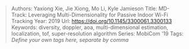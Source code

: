 > Authors: Yaxiong Xie, Jie Xiong, Mo Li, Kyle Jamieson
> Title: MD-Track: Leveraging Multi-Dimensionality for Passive Indoor Wi-Fi Tracking
> Year: 2019
> Url: https://doi.org/10.1145/3300061.3300133
> Keywords: diversity, doppler, aoa, multi-dimensional estimation, localization, tof, super-resolution algorithm
> Series: MobiCom '19
> Tags: *Define your own tags here, separate by comma*